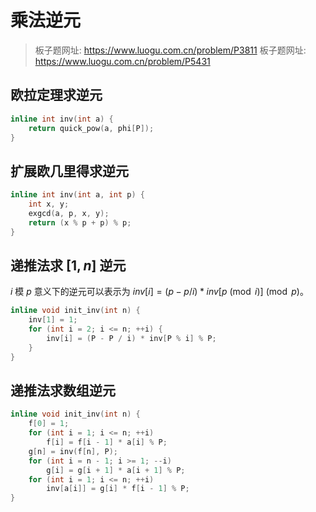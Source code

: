 # 乘法逆元

> 板子题网址: https://www.luogu.com.cn/problem/P3811
> 板子题网址: https://www.luogu.com.cn/problem/P5431

## 欧拉定理求逆元

```cpp
inline int inv(int a) {
    return quick_pow(a, phi[P]);
}
```

## 扩展欧几里得求逆元

```cpp
inline int inv(int a, int p) {
    int x, y;
    exgcd(a, p, x, y);
    return (x % p + p) % p;
}
```

## 递推法求 $[1,n]$ 逆元

$i$ 模 $p$ 意义下的逆元可以表示为 $inv[i] = (p - p / i) * inv[p \pmod{i}]  \pmod{p}$。

```cpp
inline void init_inv(int n) {
    inv[1] = 1;
    for (int i = 2; i <= n; ++i) {
        inv[i] = (P - P / i) * inv[P % i] % P;
    }
}
```

## 递推法求数组逆元

```cpp
inline void init_inv(int n) {
    f[0] = 1;
    for (int i = 1; i <= n; ++i)
        f[i] = f[i - 1] * a[i] % P;
    g[n] = inv(f[n], P);
    for (int i = n - 1; i >= 1; --i)
        g[i] = g[i + 1] * a[i + 1] % P;
    for (int i = 1; i <= n; ++i)
        inv[a[i]] = g[i] * f[i - 1] % P;
}
```
